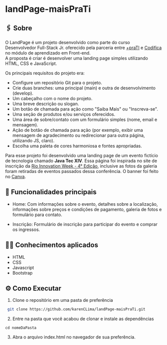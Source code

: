 # landPage-maisPraTi
## :paperclips: Sobre

O LandPage  é um projeto desenvolvido como parte do curso Desenvolvedor Full-Stack Jr. oferecido pela parceria entre [+praTI](https://www.maisprati.com.br/) e [Codifica](https://www.codificaedu.com.br/) no módulo de aprendizado em Front-end.<br>
A proposta é criar é desenvolver uma landing page simples utilizando HTML, CSS e JavaScript.  

Os principais requisitos do projeto era:
- Configure um repositório Git para o projeto.
- Crie duas branches: uma principal (main) e outra de desenvolvimento (develop).
- Um cabeçalho com o nome do projeto.
- Uma breve descrição ou slogan.
- Um botão de chamada para ação como "Saiba Mais" ou "Inscreva-se".
- Uma seção de produtos e/ou serviços oferecidos.
- Uma área de sobre/contato com um formulário simples (nome, email e mensagem).
- Ação de botão de chamada para ação (por exemplo, exibir uma mensagem de agradecimento ou redirecionar para outra página, utilizando JS, claro).
- Escolha uma paleta de cores harmoniosa e fontes apropriadas.

Para esse projeto foi desenvolvido uma landing page de um evento fictício de tecnologia chamado **Java Tec XIV**. Essa página foi inspirada no site de inscrição da  [Rio Innovation Week - 4° Edição](https://www.sympla.com.br/evento/rio-innovation-week-4-edicao/2421228?d=RIW2024&utm_source=google&utm_medium=cpc&utm_campaign=marktech_gads_search_riw2024_nonbrand_tecnologia&utm_content=evento-tecnologia&utm_term=evento-tecnologia&gad_source=1&gclid=Cj0KCQjwpZWzBhC0ARIsACvjWRPS5f7bvdxUA4oRgbF7BOJ1U6uKPjVuqQJTB_pnihATEZ5Y4rgu69saAptgEALw_wcB&referrer=www.google.com), inclusive as fotos da galeria foram retiradas de eventos passados dessa conferência. O banner foi feito no [Canva](https://canva.com).

## :pushpin: Funcionalidades principais

- Home: Com informações sobre o evento, detalhes sobre a localização, informações sobre preços e condições de pagamento, galeria de fotos e formulário para contato.

- Inscrição: Formulário de inscrição para participar do evento e comprar os ingressos.


## :man_technologist: Conhecimentos aplicados
- HTML
- CSS
- Javascript
- Bootstrap

## ⚙️ Como Executar
1. Clone o repositório em uma pasta de preferência
  ```bash
   git clone https://github.com/karenCLima/landPage-maisPraTi.git
``` 
2. Entre na pasta que você acabou de clonar e instale as dependências
  ```
  cd nomeDaPasta
  ```
3. Abra o arquivo index.html no navegador de sua preferência.
